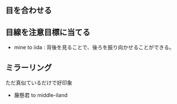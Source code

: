 


## 目を合わせる


## 目線を注意目標に当てる

- mine to iida : 背後を見ることで、後ろを振り向かせることができる。




## ミラーリング

ただ真似ているだけで好印象

- 藤懸君 to middle-iland 






